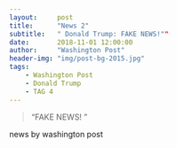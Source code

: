 ```yaml
---
layout:     post
title:      "News 2"
subtitle:   " Donald Trump: FAKE NEWS!""
date:       2018-11-01 12:00:00
author:     "Washington Post"
header-img: "img/post-bg-2015.jpg"
tags:
    - Washington Post
    - Donald Trump
    - TAG 4
---
```


> “FAKE NEWS! ”


news by washington post